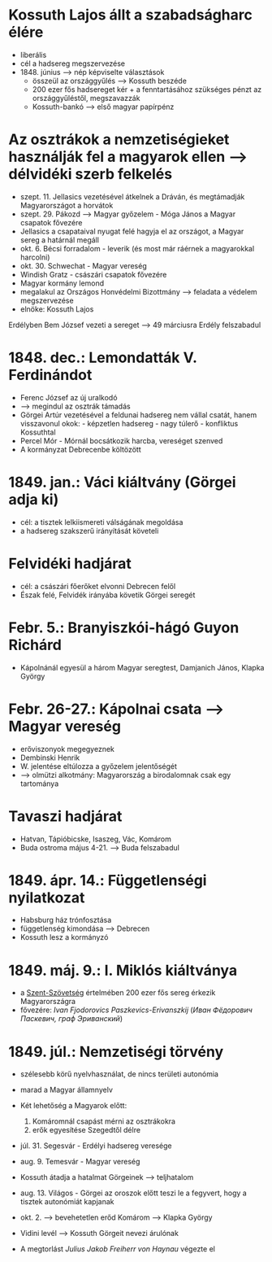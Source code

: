 # Kossuth Lajos állt a szabadságharc élére

- liberális
- cél a hadsereg megszervezése
- 1848\. június —> nép képviselte választások
	- összeül az országgyűlés —> Kossuth beszéde
	- 200 ezer fős hadsereget kér + a fenntartásához szükséges pénzt az országgyűléstől, megszavazzák
	- Kossuth-bankó —> első magyar papírpénz

# Az osztrákok a nemzetiségieket használják fel a magyarok ellen —> délvidéki szerb felkelés

- szept. 11. Jellasics vezetésével átkelnek a Dráván, és megtámadják Magyarországot a horvátok
- szept. 29. Pákozd —> Magyar győzelem - Móga János a Magyar csapatok fővezére
- Jellasics a csapataival nyugat felé hagyja el az országot, a Magyar sereg a határnál megáll
- okt. 6. Bécsi forradalom - leverik (és most már ráérnek a magyarokkal harcolni)
- okt. 30. Schwechat - Magyar vereség
- Windish Gratz - császári csapatok fővezére
- Magyar kormány lemond
- megalakul az Országos Honvédelmi Bizottmány —> feladata a védelem megszervezése
- elnöke: Kossuth Lajos

Erdélyben Bem József vezeti a sereget —> 49 márciusra Erdély felszabadul

# 1848. dec.: Lemondatták V. Ferdinándot

- Ferenc József az új uralkodó
- —> megindul az osztrák támadás
- Görgei Artúr vezetésével a feldunai hadsereg nem vállal csatát, hanem visszavonul
	okok:
		- képzetlen hadsereg
		- nagy túlerő
		- konfliktus Kossuthtal
- Percel Mór - Mórnál bocsátkozik harcba, vereséget szenved
- A kormányzat Debrecenbe költözött

# 1849. jan.: Váci kiáltvány (Görgei adja ki)

- cél: a tisztek lelkiismereti válságának megoldása
- a hadsereg szakszerű irányítását követeli

# Felvidéki hadjárat

- cél: a császári főerőket elvonni Debrecen felől
- Észak felé, Felvidék irányába követik Görgei seregét

# Febr. 5.: Branyiszkói-hágó Guyon Richárd

- Kápolnánál egyesül a három Magyar seregtest, Damjanich János, Klapka György

# Febr. 26-27.: Kápolnai csata —> Magyar vereség

- erőviszonyok megegyeznek
- Dembinski Henrik
- W. jelentése eltúlozza a győzelem jelentőségét
- —> olmützi alkotmány: Magyarország a birodalomnak csak egy tartománya

# Tavaszi hadjárat

- Hatvan, Tápióbicske, Isaszeg, Vác, Komárom
- Buda ostroma május 4-21. —> Buda felszabadul

# 1849. ápr. 14.: Függetlenségi nyilatkozat

- Habsburg ház trónfosztása
- függetlenség kimondása —> Debrecen
- Kossuth lesz a kormányzó

# 1849. máj. 9.: I. Miklós kiáltványa

- a [Szent-Szövetség](https://hu.wikipedia.org/wiki/Szent_Sz%C3%B6vets%C3%A9g) értelmében 200 ezer fős sereg érkezik Magyarországra
- fővezére: *Ivan Fjodorovics Paszkevics-Erivanszkij* (*Иван Фёдорович Паскевич, граф Эриванский*)

# 1849. júl.: Nemzetiségi törvény

- szélesebb körű nyelvhasználat, de nincs területi autonómia
- marad a Magyar államnyelv

- Két lehetőség a Magyarok előtt:
	1. Komáromnál csapást mérni az osztrákokra
	2. erők egyesítése Szegedtől délre

- júl. 31. Segesvár - Erdélyi hadsereg veresége
- aug. 9. Temesvár - Magyar vereség
- Kossuth átadja a hatalmat Görgeinek —> teljhatalom
- aug. 13. Világos - Görgei az oroszok előtt teszi le a fegyvert, hogy a tisztek autonómiát kapjanak
- okt. 2. —> bevehetetlen erőd Komárom —> Klapka György
- Vidini levél —> Kossuth Görgeit nevezi árulónak
- A megtorlást *Julius Jakob Freiherr von Haynau* végezte el
